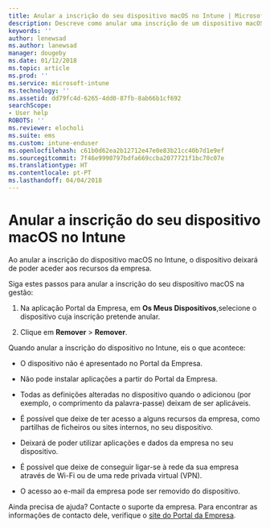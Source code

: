 ```yaml
---
title: Anular a inscrição do seu dispositivo macOS no Intune | Microsoft Docs
description: Descreve como anular uma inscrição de um dispositivo macOS no Intune
keywords: ''
author: lenewsad
ms.author: lanewsad
manager: dougeby
ms.date: 01/12/2018
ms.topic: article
ms.prod: ''
ms.service: microsoft-intune
ms.technology: ''
ms.assetid: dd79fc4d-6265-4dd0-87fb-8ab66b1cf692
searchScope:
- User help
ROBOTS: ''
ms.reviewer: elocholi
ms.suite: ems
ms.custom: intune-enduser
ms.openlocfilehash: c61b0d62ea2b12712e47e0e83b21cc40b7d1e9ef
ms.sourcegitcommit: 7f46e9990797bdfa669ccba2077721f1bc70c07e
ms.translationtype: HT
ms.contentlocale: pt-PT
ms.lasthandoff: 04/04/2018
---
```

# <a name="unenroll-your-macos-device-from-intune"></a>Anular a inscrição do seu dispositivo macOS no Intune

Ao anular a inscrição do dispositivo macOS no Intune, o dispositivo deixará de poder aceder aos recursos da empresa.

Siga estes passos para anular a inscrição do seu dispositivo macOS na gestão:

1.  Na aplicação Portal da Empresa, em **Os Meus Dispositivos**,selecione o dispositivo cuja inscrição pretende anular.

2.  Clique em **Remover** > **Remover**.

Quando anular a inscrição do dispositivo no Intune, eis o que acontece:

-   O dispositivo não é apresentado no Portal da Empresa.

-   Não pode instalar aplicações a partir do Portal da Empresa.

-   Todas as definições alteradas no dispositivo quando o adicionou (por exemplo, o comprimento da palavra-passe) deixam de ser aplicáveis.

-   É possível que deixe de ter acesso a alguns recursos da empresa, como partilhas de ficheiros ou sites internos, no seu dispositivo.

-   Deixará de poder utilizar aplicações e dados da empresa no seu dispositivo.

-   É possível que deixe de conseguir ligar-se à rede da sua empresa através de Wi-Fi ou de uma rede privada virtual (VPN).

-   O acesso ao e-mail da empresa pode ser removido do dispositivo.

Ainda precisa de ajuda? Contacte o suporte da empresa. Para encontrar as informações de contacto dele, verifique o [site do Portal da Empresa](https://portal.manage.microsoft.com#HelpDeskDialog).
